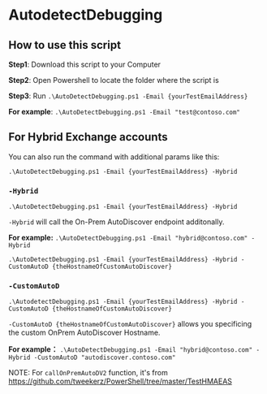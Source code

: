 # AutodetectDebugging

## How to use this script
**Step1**: Download this script to your Computer 

**Step2**: Open Powershell to locate the folder where the script is

**Step3**: Run `.\AutoDetectDebugging.ps1 -Email {yourTestEmailAddress}`

**For example**: `.\AutoDetectDebugging.ps1 -Email "test@contoso.com"`

## For Hybrid Exchange accounts

You can also run the command with additional params like this:

`.\AutoDetectDebugging.ps1 -Email {yourTestEmailAddress} -Hybrid` 

### `-Hybrid`

`.\AutoDetectDebugging.ps1 -Email {yourTestEmailAddress} -Hybrid` 

`-Hybrid` will call the On-Prem AutoDiscover endpoint additonally.

**For example:** `.\AutoDetectDebugging.ps1 -Email "hybrid@contoso.com" -Hybrid`

`.\AutoDetectDebugging.ps1 -Email {yourTestEmailAddress} -Hybrid -CustomAutoD {theHostnameOfCustomAutoDiscover}` 

### `-CustomAutoD`

`.\AutodetectDebugging.ps1 -Email {yourTestEmailAddress} -Hybrid -CustomAutoD {theHostnameOfCustomAutoDiscover}` 

`-CustomAutoD {theHostnameOfCustomAutoDiscover}` allows you specificing the custom OnPrem AutoDiscover Hostname.

**For example：** `.\AutoDetectDebugging.ps1 -Email "hybrid@contoso.com" -Hybrid -CustomAutoD "autodiscover.contoso.com"`

NOTE: For `callOnPremAutoDV2` function, it's from https://github.com/tweekerz/PowerShell/tree/master/TestHMAEAS